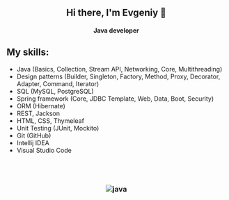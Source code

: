 <h2 align="center">Hi there, I'm Evgeniy 🤝 </h2>
<h4 align="center">Java developer</h4>

## My skills:
* Java (Basics, Collection, Stream API, Networking, Core, Multithreading)
* Design patterns (Builder, Singleton, Factory, Method, Proxy, Decorator, Adapter, Command, Iterator)
* SQL (MySQL, PostgreSQL)
* Spring framework (Core, JDBC Template, Web, Data, Boot, Security)
* ORM (Hibernate)
* REST, Jackson
* HTML, CSS, Thymeleaf
* Unit Testing (JUnit, Mockito)
* Git (GitHub)
* Intellij IDEA
* Visual Studio Code
</br>
</br>

<h3 align="center">
  <image align="center" src="https://img.shields.io/badge/java-%23ED8B00.svg?style=for-the-badge&logo=java&logoColor=white)" alt="java"/>
</h3>

